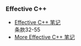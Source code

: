 ### Effective C++
- [Effective C++ 笔记](https://github.com/hufangtao/HFT_Doc/blob/master/Words/CPP/EffectiveC%2B%2B/EffectiveC%2B%2B.md "超链接hover描述")  
  条款32-55
- [More Effective C++ 笔记](https://github.com/hufangtao/HFT_Doc/blob/master/Words/CPP/EffectiveC%2B%2B/moreEffectC%2B%2B.md "超链接hover描述")  